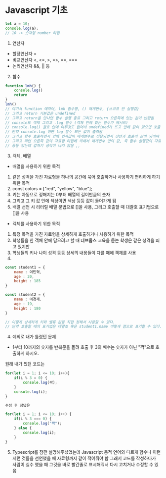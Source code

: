 # Javascript 기초

```js
let a = 10;
console.log(a);
// 10 -> 숫자형 number 타입
```
1. 연산자
- 할당연산자 =
- 비교연산자 <, <=, >, =>, ==, === 
- 논리연산자 &&, || 등

2. 함수
```js
function lmh() {
    console.log()
    return
}
lmh()
// 여기서 function 예약어, lmh 함수명, () 매개변수, {스코프 안 실행값}
// 그리고 return 기본값은 undefined
// 그리고 return을 만나면 함수 실행 종료 그리고 return 오른쪽에 있는 값이 반환됨
// console도 객체 그리고 .log 함수 (객체 안에 있는 함수가 메서드)
// console.log() 괄호 안에 아무것도 없어서 undefined가 뜨고 안에 값이 있으면 호출됨
// 만약 console.log 하면 log 함수 모든 값이 출력됨
// 그리고 함수 호출하면서 안에 인자값이 매개변수로 전달되면서 선언과 호출이 같이 되어야 한다.
// 그리고 리턴 오른쪽 값의 자료형 타입에 의해서 매개변수 안의 값, 즉 함수 실행값의 자료형이 정해진다.
// 등등 있는데 갑자기 생각이 나지 않음 ,,
```
3. 객체, 배열

- 배열을 사용하기 위한 목적
1. 같은 성격을 가진 자료형을 하나의 공간에 묶어 호출하거나 사용하기 편리하게 하기 위한 목적
2. const colors = ["red", "yellow", "blue"];
3. 키는 자동으로 정해지는 0부터 배열의 길이만큼의 숫자
4. 그리고 그 키 값 안에 색상이면 색상 등등 값이 들어가게 됨
5. 배열 선언 시 리터럴 배열 문법으로 []을 사용, 그리고 호출할 때 대괄호 표기법으로 []을 사용

- 객체를 사용하기 위한 목적
1. 특정 목적을 가진 자료형을 상세하게 호출하거나 사용하기 위한 목적
2. 학생들을 한 객체 안에 담으려고 할 때 데브옵스 교육을 듣는 학생은 같은 성격을 띄고 있지만
3. 학생들의 키나 나이 성격 등등 상세의 내용들이 다를 때에 객체를 사용
4. 
```js
const student1 = {
    name : 이민혁,
    age : 20,
    height : 185
}

const student2 = {
    name : 이경재,
    age : 19,
    height : 180
}

// 이렇게 상세하게 키와 밸류 값을 직접 정해서 사용할 수 있다.
// 만약 호출할 때의 표기법은 대괄호 혹은 student1.name 이렇게 점으로 표기할 수 있다.
```

4. 예외로 내가 틀렸던 문제
- 1부터 10까지의 숫자를 반복문을 돌려 호출 후 3의 배수는 숫자가 아닌 "짝"으로 호출하게 하시오.

원래 내가 썼던 코드는
```js
for(let i = 1; i <= 10; i++){
    if(i % 3 = 0) {
        console.log(짝);
    }
    console.log(i);
}

수정 후 정답은

for(let i = 1; i <= 10; i++) {
    if(i % 3 === 0) {
        console.log("짝");
    } else {
        console.log(i);
    }
}
```

5. Typescript를 잠깐 설명해주셨었는데
Javascript 동적 언어와 다르게
함수나 이런저런 것들을 선언했을 때 자료형까지 같이 적어줘야 함
그래서 코드를 작성하다가 사람이 실수 했을 때 그것을 바로 빨간줄로 표시해줘서
다시 고치거나 수정할 수 있음
